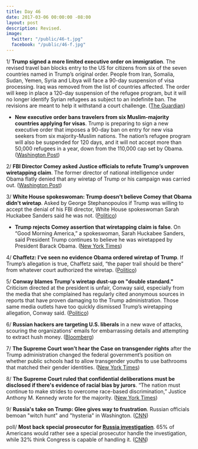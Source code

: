 ```yaml
---
title: Day 46
date: 2017-03-06 00:00:00 -08:00
layout: post
description: Revised.
image:
  twitter: "/public/46-t.jpg"
  facebook: "/public/46-f.jpg"
---
```


1/ **Trump signed a more limited executive order on immigration**. The revised travel ban blocks entry to the US for citizens from six of the seven countries named in Trump’s original order. People from Iran, Somalia, Sudan, Yemen, Syria and Libya will face a 90-day suspension of visa processing. Iraq was removed from the list of countries affected. The order will keep in place a 120-day suspension of the refugee program, but it will no longer identify Syrian refugees as subject to an indefinite ban. The revisions are meant to help it withstand a court challenge. ([The Guardian](https://www.theguardian.com/us-news/2017/mar/06/new-trump-travel-ban-muslim-majority-countries-refugees))

* **New executive order bans travelers from six Muslim-majority countries applying for visas**. Trump is preparing to sign a new executive order that imposes a 90-day ban on entry for new visa seekers from six majority-Muslim nations. The nation’s refugee program will also be suspended for 120 days, and it will not accept more than 50,000 refugees in a year, down from the 110,000 cap set by Obama. ([Washington Post](https://www.washingtonpost.com/world/national-security/new-executive-order-bans-travelers-from-six-muslim-majority-countries-applying-for-visas/2017/03/06/3012a42a-0277-11e7-ad5b-d22680e18d10_story.html))

2/ **FBI Director Comey asked Justice officials to refute Trump’s unproven wiretapping claim**. The former director of national intelligence under Obama flatly denied that any wiretap of Trump or his campaign was carried out. ([Washington Post](https://www.washingtonpost.com/news/post-politics/wp/2017/03/05/trump-seeks-congressional-probe-into-politically-motivated-investigation-during-2016-campaign/))

3/ **White House spokeswoman: Trump doesn't believe Comey that Obama didn't wiretap**. Asked by George Stephanopoulos if Trump was willing to accept the denial of his FBI director, White House spokeswoman Sarah Huckabee Sanders said he was not. ([Politico](http://www.politico.com/story/2017/03/trump-obama-wiretap-james-comey-235709))

* **Trump rejects Comey assertion that wiretapping claim is false**. On “Good Morning America,” a spokeswoman, Sarah Huckabee Sanders, said President Trump continues to believe he was wiretapped by President Barack Obama. ([New York Times](https://www.nytimes.com/2017/03/06/us/politics/trump-rejects-comeys-assertion-that-wiretapping-claim-is-false-spokeswoman-says.html))

4/ **Chaffetz: I've seen no evidence Obama ordered wiretap of Trump**. If Trump’s allegation is true, Chaffetz said, “the paper trail should be there” from whatever court authorized the wiretap. ([Politico](http://www.politico.com/story/2017/03/trump-obama-wiretap-jason-chaffetz-235711))

5/ **Conway blames Trump's wiretap dust-up on "double standard."** Criticism directed at the president is unfair, Conway said, especially from the media that she complained has regularly cited anonymous sources in reports that have proven damaging to the Trump administration. Those same media outlets have too quickly dismissed Trump’s wiretapping allegation, Conway said. ([Politico](http://www.politico.com/story/2017/03/trump-wiretap-obama-kellyanne-conway-235714))

6/ **Russian hackers are targeting U.S. liberals** in a new wave of attacks, scouring the organizations’ emails for embarrassing details and attempting to extract hush money. ([Bloomberg](https://www.bloomberg.com/news/articles/2017-03-06/russian-hackers-said-to-seek-hush-money-from-liberal-u-s-groups))

7/ **The Supreme Court won’t hear the Case on transgender rights** after the Trump administration changed the federal government’s position on whether public schools had to allow transgender youths to use bathrooms that matched their gender identities. ([New York Times](https://www.nytimes.com/2017/03/06/us/politics/supreme-court-transgender-rights-case.html))

8/ **The Supreme Court ruled that confidential deliberations must be disclosed if there's evidence of racial bias by jurors**. “The nation must continue to make strides to overcome race-based discrimination,” Justice Anthony M. Kennedy wrote for the majority. ([New York Times](https://www.nytimes.com/2017/03/06/us/politics/supreme-court-jury-bias-secrecy.html)) 

9/ **Russia's take on Trump: Glee gives way to frustration**. Russian officials bemoan "witch hunt" and "hysteria" in Washington. ([CNN](http://edition.cnn.com/2017/03/06/europe/trump-russia-lister/))

poll/ **Most back special prosecutor for <a href="{{ site.baseurl }}/trump-russia-investigation/">Russia investigation</a>**. 65% of Americans would rather see a special prosecutor handle the investigation, while 32% think Congress is capable of handling it. ([CNN](http://edition.cnn.com/2017/03/06/politics/trump-approval-rating-russia-poll/))
